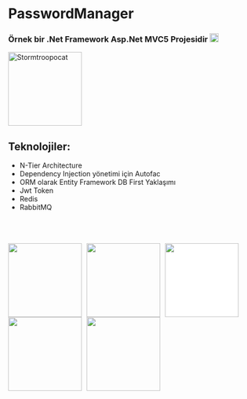 <h1 class="line" data-line="2">PasswordManager</h1>
<h3 class="line" data-line="3">Örnek bir .Net Framework Asp.Net MVC5 Projesidir <img class="emoji" draggable="false" alt="😎" src="https://twemoji.maxcdn.com/v/14.0.2/72x72/1f60e.png" style="width:18px"></h3>
<p class="line" data-line="4"><img src="https://octodex.github.com/images/stormtroopocat.jpg" alt="Stormtroopocat" title="The Stormtroopocat" style="width:150px; height:150px;"></p>
<h2 class="line" data-line="6">Teknolojiler:</h2>
<ul>
<li>N-Tier Architecture</li>
<li>Dependency Injection yönetimi için Autofac</li>
<li>ORM olarak Entity Framework DB First Yaklaşımı</li>
<li>Jwt Token</li>
<li>Redis</li>
<li>RabbitMQ</li>
</ul>
<br/>
<br/>
<br/>

<div class="left-aligned-images">
  <img src="https://lh3.googleusercontent.com/u/0/drive-viewer/AK7aPaCBrEsSwx_9FW2CaLQDUWdwcgQMXZE1-Bb_WtcdB26q9e4-ezI8_FGsCxh_U2L6sePc2cs0GQj5YO1viV-Pt9_1YPQ8VQ=w1920-h919" style="float: left; width: 150px; margin-right: 10px;"/>
  <img src="https://upload.wikimedia.org/wikipedia/commons/thumb/7/71/RabbitMQ_logo.svg/2560px-RabbitMQ_logo.svg.png" style="float: left; width: 150px; margin-right: 10px;"/>
  <div>
      <img src="https://aspnetboilerplate.com/images/logos/tools/ef.png" style="float: left; width: 150px; margin-right: 10px; background-color:white;"/>
  </div>

  <img src="https://autofac.org/img/autofac_web-banner_character.svg" style="float: left; width: 150px; margin-right: 10px;"/>
  <img src="https://cdn.iconscout.com/icon/free/png-512/free-redis-5-1175104.png?f=webp&w=256" style="float: left; width: 150px; margin-right: 10px;"/>
</div>
